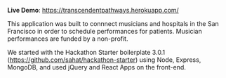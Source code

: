 
**Live Demo**: https://transcendentpathways.herokuapp.com/

This application was built to connnect musicians and hospitals in the San Francisco in order to schedule performances for patients. Musician performances are funded by a non-profit.

We started with the Hackathon Starter boilerplate 3.0.1 (https://github.com/sahat/hackathon-starter) using Node, Express, MongoDB, and used jQuery and React Apps on the front-end.
